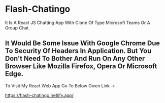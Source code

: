 # Flash-Chatingo


It Is A React JS Chatting App With Clone Of Type Microsoft Teams Or A Group Chat.

## It Would Be Some Issue With Google Chrome Due To Security Of Headers In Application. But You Don't Need To Bother And Run On Any Other Browser Like Mozilla Firefox, Opera Or Microsoft Edge.

To Visit My React Web App Go To Below Given Link ->

https://flash-chatingo.netlify.app/

